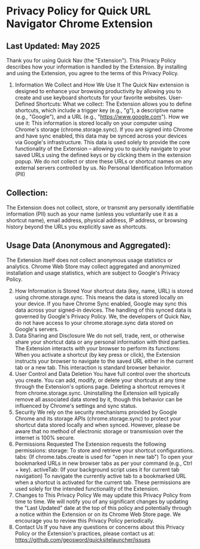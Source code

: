 # Privacy Policy for Quick URL Navigator Chrome Extension
## Last Updated: May 2025
Thank you for using Quick Nav (the "Extension"). This Privacy Policy describes how your information is handled by the Extension. By installing and using the Extension, you agree to the terms of this Privacy Policy.

1. Information We Collect and How We Use It
The Quick Nav extension is designed to enhance your browsing productivity by allowing you to create and use keyboard shortcuts for your favorite websites.
User-Defined Shortcuts:
What we collect: The Extension allows you to define shortcuts, which include a trigger key (e.g., "g"), a descriptive name (e.g., "Google"), and a URL (e.g., "https://www.google.com").
How we use it: This information is stored locally on your computer using Chrome's storage (chrome.storage.sync). If you are signed into Chrome and have sync enabled, this data may be synced across your devices via Google's infrastructure. This data is used solely to provide the core functionality of the Extension – allowing you to quickly navigate to your saved URLs using the defined keys or by clicking them in the extension popup.
We do not collect or store these URLs or shortcut names on any external servers controlled by us.
No Personal Identification Information (PII)

## Collection:
The Extension does not collect, store, or transmit any personally identifiable information (PII) such as your name (unless you voluntarily use it as a shortcut name), email address, physical address, IP address, or browsing history beyond the URLs you explicitly save as shortcuts.

## Usage Data (Anonymous and Aggregated):
The Extension itself does not collect anonymous usage statistics or analytics. Chrome Web Store may collect aggregated and anonymized installation and usage statistics, which are subject to Google's Privacy Policy.

2. How Information is Stored
Your shortcut data (key, name, URL) is stored using chrome.storage.sync.
This means the data is stored locally on your device.
If you have Chrome Sync enabled, Google may sync this data across your signed-in devices. The handling of this synced data is governed by Google's Privacy Policy.
We, the developers of Quick Nav, do not have access to your chrome.storage.sync data stored on Google's servers.
3. Data Sharing and Disclosure
We do not sell, trade, rent, or otherwise share your shortcut data or any personal information with third parties.
The Extension interacts with your browser to perform its functions:
When you activate a shortcut (by key press or click), the Extension instructs your browser to navigate to the saved URL either in the current tab or a new tab. This interaction is standard browser behavior.
4. User Control and Data Deletion
You have full control over the shortcuts you create.
You can add, modify, or delete your shortcuts at any time through the Extension's options page.
Deleting a shortcut removes it from chrome.storage.sync.
Uninstalling the Extension will typically remove all associated data stored by it, though this behavior can be influenced by Chrome's settings and sync status.
5. Security
We rely on the security mechanisms provided by Google Chrome and its storage APIs (chrome.storage.sync) to protect your shortcut data stored locally and when synced.
However, please be aware that no method of electronic storage or transmission over the internet is 100% secure.
6. Permissions Requested
The Extension requests the following permissions:
storage: To store and retrieve your shortcut configurations.
tabs: (If chrome.tabs.create is used for "open in new tab") To open your bookmarked URLs in new browser tabs as per your command (e.g., Ctrl + key).
activeTab: (If your background script uses it for current tab navigation) To navigate the currently active tab to a bookmarked URL when a shortcut is activated for the current tab.
These permissions are used solely for the intended functionality of the Extension.
7. Changes to This Privacy Policy
We may update this Privacy Policy from time to time. We will notify you of any significant changes by updating the "Last Updated" date at the top of this policy and potentially through a notice within the Extension or on its Chrome Web Store page. We encourage you to review this Privacy Policy periodically.
8. Contact Us
If you have any questions or concerns about this Privacy Policy or the Extension's practices, please contact us at:
https://github.com/geosword/quicksitelauncher/issues
